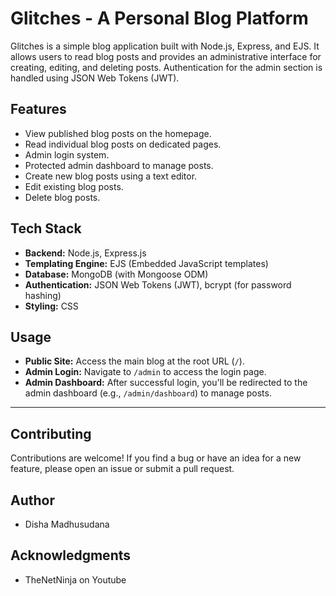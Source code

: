 # Glitches - A Personal Blog Platform

Glitches is a simple blog application built with Node.js, Express, and EJS. It allows users to read blog posts and provides an administrative interface for creating, editing, and deleting posts. Authentication for the admin section is handled using JSON Web Tokens (JWT).

## Features

*   View published blog posts on the homepage.
*   Read individual blog posts on dedicated pages.
*   Admin login system.
*   Protected admin dashboard to manage posts.
*   Create new blog posts using a text editor.
*   Edit existing blog posts.
*   Delete blog posts.
  

## Tech Stack

*   **Backend:** Node.js, Express.js
*   **Templating Engine:** EJS (Embedded JavaScript templates)
*   **Database:** MongoDB (with Mongoose ODM)
*   **Authentication:** JSON Web Tokens (JWT), bcrypt (for password hashing)
*   **Styling:** CSS 


## Usage

*   **Public Site:** Access the main blog at the root URL (`/`).
*   **Admin Login:** Navigate to `/admin` to access the login page.
*   **Admin Dashboard:** After successful login, you'll be redirected to the admin dashboard (e.g., `/admin/dashboard`) to manage posts.

---

## Contributing

Contributions are welcome! If you find a bug or have an idea for a new feature, please open an issue or submit a pull request.

## Author

* Disha Madhusudana

## Acknowledgments

* TheNetNinja on Youtube
